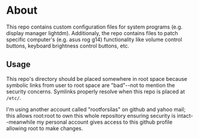 # About
This repo contains custom configuration files for system programs (e.g. display manager lightdm).  Additionaly, the repo contains files to patch specific computer's (e.g. asus rog g14) functionality like volume control buttons, keyboard brightness control buttons, etc.

## Usage
This repo's directory should be placed somewhere in root space because symbolic links from user to root space are "bad"--not to mention the security concerns.  Symlinks properly resolve when this repo is placed at `/etc/`.

I'm using another account called "rootforsilas" on github and yahoo mail;  this allows root:root to own this whole repository ensuring security is intact--meanwhile my personal account gives access to this github profile allowing root to make changes.
